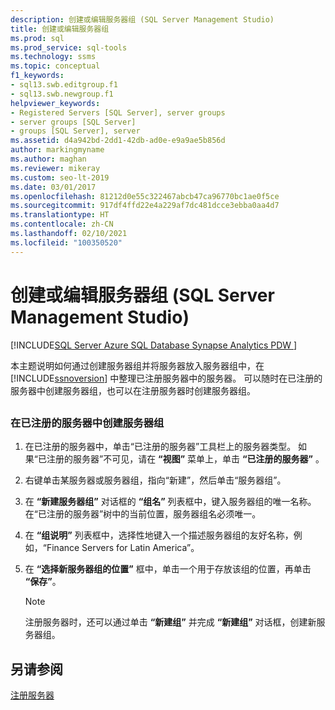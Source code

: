 ```yaml
---
description: 创建或编辑服务器组 (SQL Server Management Studio)
title: 创建或编辑服务器组
ms.prod: sql
ms.prod_service: sql-tools
ms.technology: ssms
ms.topic: conceptual
f1_keywords:
- sql13.swb.editgroup.f1
- sql13.swb.newgroup.f1
helpviewer_keywords:
- Registered Servers [SQL Server], server groups
- server groups [SQL Server]
- groups [SQL Server], server
ms.assetid: d4a942bd-2dd1-42db-ad0e-e9a9ae5b856d
author: markingmyname
ms.author: maghan
ms.reviewer: mikeray
ms.custom: seo-lt-2019
ms.date: 03/01/2017
ms.openlocfilehash: 81212d0e55c322467abcb47ca96770bc1ae0f5ce
ms.sourcegitcommit: 917df4ffd22e4a229af7dc481dcce3ebba0aa4d7
ms.translationtype: HT
ms.contentlocale: zh-CN
ms.lasthandoff: 02/10/2021
ms.locfileid: "100350520"
---
```

# <a name="create-or-edit-a-server-group-sql-server-management-studio"></a>创建或编辑服务器组 (SQL Server Management Studio)

[!INCLUDE[SQL Server Azure SQL Database Synapse Analytics PDW ](../../includes/applies-to-version/sql-asdb-asdbmi-asa-pdw.md)]

本主题说明如何通过创建服务器组并将服务器放入服务器组中，在 [!INCLUDE[ssnoversion](../../includes/ssnoversion-md.md)] 中整理已注册服务器中的服务器。 可以随时在已注册的服务器中创建服务器组，也可以在注册服务器时创建服务器组。  

## <a name="SSMSProcedure"></a>

### <a name="to-create-a-server-group-in-registered-servers"></a>在已注册的服务器中创建服务器组  

1. 在已注册的服务器中，单击“已注册的服务器”工具栏上的服务器类型。 如果“已注册的服务器”不可见，请在 **“视图”** 菜单上，单击 **“已注册的服务器”** 。  

2. 右键单击某服务器或服务器组，指向“新建”，然后单击“服务器组”。  

3. 在 **“新建服务器组”** 对话框的 **“组名”** 列表框中，键入服务器组的唯一名称。 在“已注册的服务器”树中的当前位置，服务器组名必须唯一。

4. 在 **“组说明”** 列表框中，选择性地键入一个描述服务器组的友好名称，例如，“Finance Servers for Latin America”。  

5. 在 **“选择新服务器组的位置”** 框中，单击一个用于存放该组的位置，再单击 **“保存”**。  

   > [!NOTE]
   >  注册服务器时，还可以通过单击 **“新建组”** 并完成 **“新建组”** 对话框，创建新服务器组。  

## <a name="see-also"></a>另请参阅

[注册服务器](./register-servers.md)